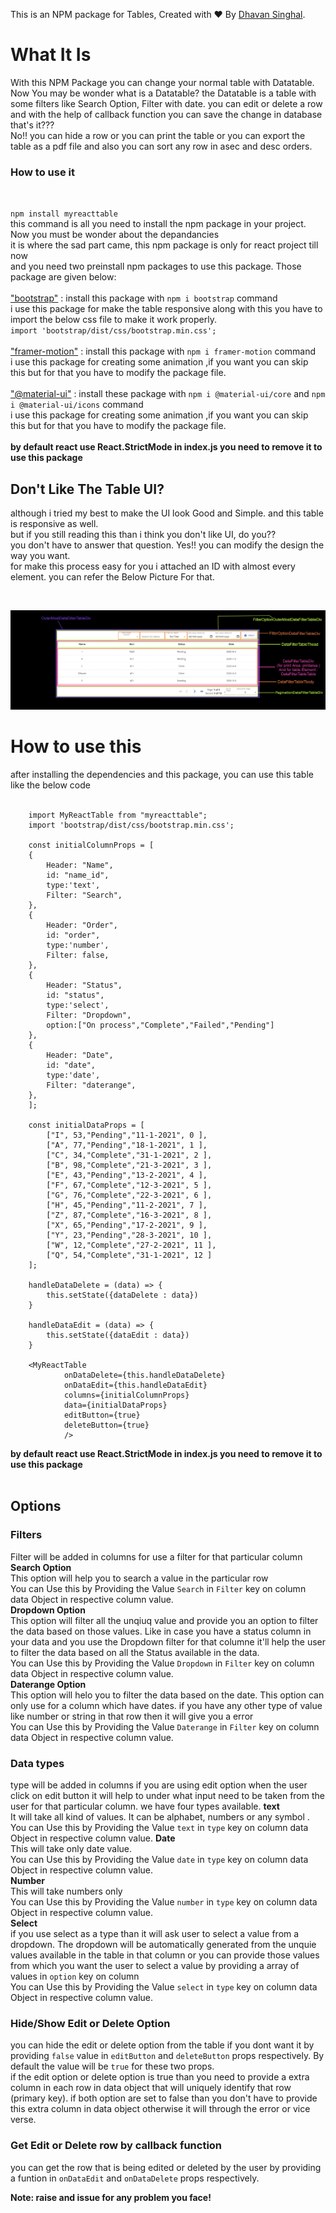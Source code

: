 This is an NPM package for Tables, Created with ❤️ By [Dhavan Singhal](https://www.linkedin.com/in/dhavan-singhal-a6742b14a/).

# What It Is

With this NPM Package you can change your normal table with Datatable. Now You may be wonder what is a Datatable? the Datatable is a table with some filters like Search Option, Filter with date. you can edit or delete a row and with the help of callback function you can save the change in database<br/> that's it???<br/> No!! you can hide a row or you can print the table or you can export the table as a pdf file and also you can sort any row in asec and desc orders.

### How to use it
<br/> 

`npm install myreacttable`
<br/>
this command is all you need to install the npm package in your project.<br/>
Now you must be wonder about the depandancies <br/>
it is where the sad part came, this npm package is only for react project till now <br/>
and you need two preinstall npm packages to use this package. Those package are given below:<br/>
   <br/>
["bootstrap"](https://www.npmjs.com/package/bootstrap) : install this package with `npm i bootstrap` command <br/>
i use this package for make the table responsive along with this you have to import the below css file to make it work properly.<br/>
`import 'bootstrap/dist/css/bootstrap.min.css';`
<br/><br/>
["framer-motion"](https://www.npmjs.com/package/framer-motion) : install this package with `npm i framer-motion` command <br/>
i use this package for creating some animation ,if you want you can skip this but for that you have to modify the package file.
<br/><br/>
["@material-ui"](https://www.npmjs.com/package/@material-ui/core) : install these package with `npm i @material-ui/core` and `npm i @material-ui/icons` command <br/>
i use this package for creating some animation ,if you want you can skip this but for that you have to modify the package file.
<br/><br/>
**by default react use React.StrictMode in index.js you need to remove it to use this package**

## Don't Like The Table UI?

although i tried my best to make the UI look Good and Simple. and this table is responsive as well. <br/>
but if you still reading this than i think you don't like UI, do you??<br/>
you don't have to answer that question. Yes!! you can modify the design the way you want.<br/>
for make this process easy for you i attached an ID with almost every element. you can refer the Below Picture For that.

   <br/>
   
  ![Alt text](img/id_reference_images.jpg?raw=true "ID Reference")

# How to use this

after installing the dependencies and this package, you can use this table like the below code<br/><br/>
```
    import MyReactTable from "myreacttable";
    import 'bootstrap/dist/css/bootstrap.min.css';

    const initialColumnProps = [
    {
        Header: "Name",
        id: "name_id",
        type:'text',
        Filter: "Search",
    },
    {
        Header: "Order",
        id: "order",
        type:'number',
        Filter: false,
    },
    {
        Header: "Status",
        id: "status",
        type:'select',
        Filter: "Dropdown",
        option:["On process","Complete","Failed","Pending"]
    },
    {
        Header: "Date",
        id: "date",
        type:'date',
        Filter: "daterange",
    },
    ];

    const initialDataProps = [
        ["I", 53,"Pending","11-1-2021", 0 ],
        ["A", 77,"Pending","18-1-2021", 1 ],
        ["C", 34,"Complete","31-1-2021", 2 ],
        ["B", 98,"Complete","21-3-2021", 3 ],
        ["E", 43,"Pending","13-2-2021", 4 ],
        ["F", 67,"Complete","12-3-2021", 5 ],
        ["G", 76,"Complete","22-3-2021", 6 ],
        ["H", 45,"Pending","11-2-2021", 7 ],
        ["Z", 87,"Complete","16-3-2021", 8 ],
        ["X", 65,"Pending","17-2-2021", 9 ],
        ["Y", 23,"Pending","28-3-2021", 10 ],
        ["W", 12,"Complete","27-2-2021", 11 ],
        ["Q", 54,"Complete","31-1-2021", 12 ]
    ];

    handleDataDelete = (data) => {
        this.setState({dataDelete : data})
    }

    handleDataEdit = (data) => {
        this.setState({dataEdit : data})
    } 

    <MyReactTable 
            onDataDelete={this.handleDataDelete} 
            onDataEdit={this.handleDataEdit} 
            columns={initialColumnProps}
            data={initialDataProps}
            editButton={true}
            deleteButton={true}
            />
```
**by default react use React.StrictMode in index.js you need to remove it to use this package**
<br/>
<br/>

## Options
### Filters
Filter will be added in columns for use a filter for that particular column
  **Search Option**<br/>
    This option will help you to search a value in the particular row<br/>
    You can Use this by Providing the Value `Search` in `Filter` key on column data Object in respective column value.<br/>
  **Dropdown Option**<br/>
    This option will filter all the unqiuq value and provide you an option to filter the data based on those values. Like in case you have a status column in your data and you use the Dropdown filter for that columne it'll help the user to filter the data based on all the Status available in the data.<br/>
    You can Use this by Providing the Value `Dropdown` in `Filter` key on column data Object in respective column value.<br/>
  **Daterange Option**<br/>
    This option will helo you to filter the data based on the date. This option can only use for a column which have dates. if you have any other type of value like number or string in that row then it will give you a error<br/>
    You can Use this by Providing the Value `Daterange` in `Filter` key on column data Object in respective column value.<br/>

### Data types
type will be added in columns if you are using edit option when the user click on edit button it will help to under what input need to be taken from the user for that particular column. we have four types available.
  **text**<br/>
    It will take all kind of values. It can be alphabet, numbers or any symbol .<br/>
    You can Use this by Providing the Value `text` in `type` key on column data Object in respective column value.
  **Date**<br/>
    This will take only date value.<br/>
    You can Use this by Providing the Value `date` in `type` key on column data Object in respective column value.<br/>
  **Number**<br/>
    This will take numbers only<br/>
    You can Use this by Providing the Value `number` in `type` key on column data Object in respective column value.<br/>
  **Select**<br/>
    if you use select as a type than it will ask user to select a value from a dropdown. The dropdown will be automatically generated from the unquie values available in the table in that column or you can provide those values from which you want the user to select a value by providing a array of values in `option` key on column<br/>
    You can Use this by Providing the Value `select` in `type` key on column data Object in respective column value.<br/>

### Hide/Show Edit or Delete Option
you can hide the edit or delete option from the table if you dont want it by providing `false` value in `editButton` and `deleteButton` props respectively. By default the value will be `true` for these two props.<br/>
if the edit option or delete option is true than you need to provide a extra column in each row in data object that will uniquely identify that row (primary key). if both option are set to false than you don't have to provide this extra column in data object otherwise it will through the error or vice verse.

### Get Edit or Delete row by callback function
you can get the row that is being edited or deleted by the user by providing a funtion in `onDataEdit` and `onDataDelete` props respectively.

**Note: raise and issue for any problem you face!**
